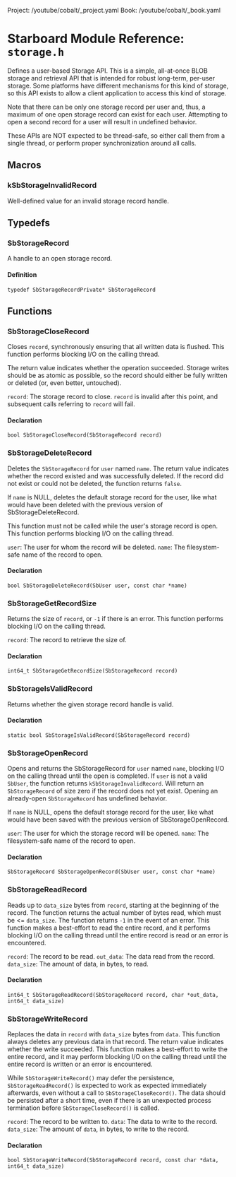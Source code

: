 Project: /youtube/cobalt/_project.yaml
Book: /youtube/cobalt/_book.yaml

# Starboard Module Reference: `storage.h`

Defines a user-based Storage API. This is a simple, all-at-once BLOB storage and
retrieval API that is intended for robust long-term, per-user storage. Some
platforms have different mechanisms for this kind of storage, so this API exists
to allow a client application to access this kind of storage.

Note that there can be only one storage record per user and, thus, a maximum of
one open storage record can exist for each user. Attempting to open a second
record for a user will result in undefined behavior.

These APIs are NOT expected to be thread-safe, so either call them from a single
thread, or perform proper synchronization around all calls.

## Macros

### kSbStorageInvalidRecord

Well-defined value for an invalid storage record handle.

## Typedefs

### SbStorageRecord

A handle to an open storage record.

#### Definition

```
typedef SbStorageRecordPrivate* SbStorageRecord
```

## Functions

### SbStorageCloseRecord

Closes `record`, synchronously ensuring that all written data is flushed. This
function performs blocking I/O on the calling thread.

The return value indicates whether the operation succeeded. Storage writes
should be as atomic as possible, so the record should either be fully written or
deleted (or, even better, untouched).

`record`: The storage record to close. `record` is invalid after this point, and
subsequent calls referring to `record` will fail.

#### Declaration

```
bool SbStorageCloseRecord(SbStorageRecord record)
```

### SbStorageDeleteRecord

Deletes the `SbStorageRecord` for `user` named `name`. The return value
indicates whether the record existed and was successfully deleted. If the record
did not exist or could not be deleted, the function returns `false`.

If `name` is NULL, deletes the default storage record for the user, like what
would have been deleted with the previous version of SbStorageDeleteRecord.

This function must not be called while the user's storage record is open. This
function performs blocking I/O on the calling thread.

`user`: The user for whom the record will be deleted. `name`: The filesystem-
safe name of the record to open.

#### Declaration

```
bool SbStorageDeleteRecord(SbUser user, const char *name)
```

### SbStorageGetRecordSize

Returns the size of `record`, or `-1` if there is an error. This function
performs blocking I/O on the calling thread.

`record`: The record to retrieve the size of.

#### Declaration

```
int64_t SbStorageGetRecordSize(SbStorageRecord record)
```

### SbStorageIsValidRecord

Returns whether the given storage record handle is valid.

#### Declaration

```
static bool SbStorageIsValidRecord(SbStorageRecord record)
```

### SbStorageOpenRecord

Opens and returns the SbStorageRecord for `user` named `name`, blocking I/O on
the calling thread until the open is completed. If `user` is not a valid
`SbUser`, the function returns `kSbStorageInvalidRecord`. Will return an
`SbStorageRecord` of size zero if the record does not yet exist. Opening an
already-open `SbStorageRecord` has undefined behavior.

If `name` is NULL, opens the default storage record for the user, like what
would have been saved with the previous version of SbStorageOpenRecord.

`user`: The user for which the storage record will be opened. `name`: The
filesystem-safe name of the record to open.

#### Declaration

```
SbStorageRecord SbStorageOpenRecord(SbUser user, const char *name)
```

### SbStorageReadRecord

Reads up to `data_size` bytes from `record`, starting at the beginning of the
record. The function returns the actual number of bytes read, which must be <=
`data_size`. The function returns `-1` in the event of an error. This function
makes a best-effort to read the entire record, and it performs blocking I/O on
the calling thread until the entire record is read or an error is encountered.

`record`: The record to be read. `out_data`: The data read from the record.
`data_size`: The amount of data, in bytes, to read.

#### Declaration

```
int64_t SbStorageReadRecord(SbStorageRecord record, char *out_data, int64_t data_size)
```

### SbStorageWriteRecord

Replaces the data in `record` with `data_size` bytes from `data`. This function
always deletes any previous data in that record. The return value indicates
whether the write succeeded. This function makes a best-effort to write the
entire record, and it may perform blocking I/O on the calling thread until the
entire record is written or an error is encountered.

While `SbStorageWriteRecord()` may defer the persistence,
`SbStorageReadRecord()` is expected to work as expected immediately afterwards,
even without a call to `SbStorageCloseRecord()`. The data should be persisted
after a short time, even if there is an unexpected process termination before
`SbStorageCloseRecord()` is called.

`record`: The record to be written to. `data`: The data to write to the record.
`data_size`: The amount of `data`, in bytes, to write to the record.

#### Declaration

```
bool SbStorageWriteRecord(SbStorageRecord record, const char *data, int64_t data_size)
```

